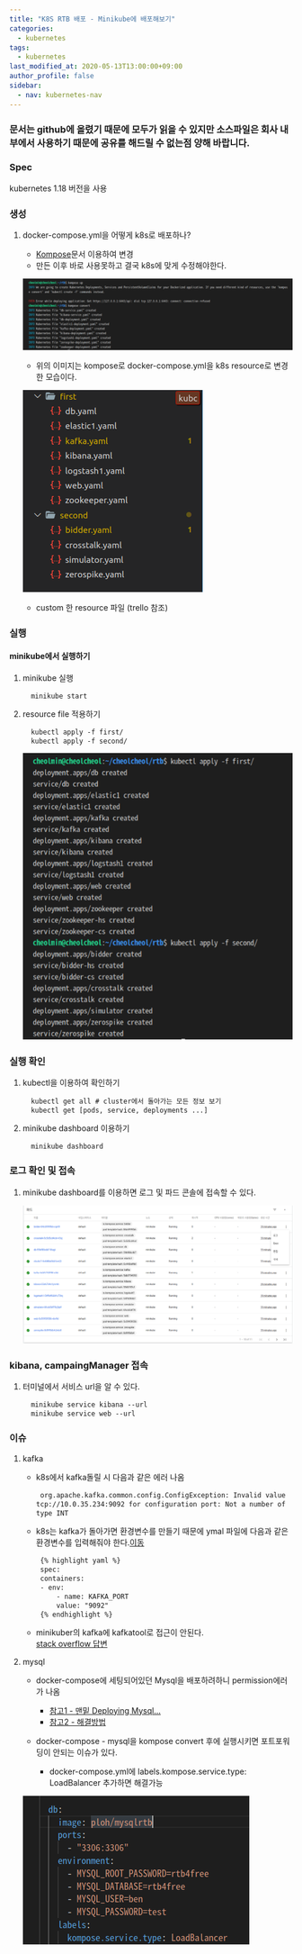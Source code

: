 ```yaml
---
title: "K8S RTB 배포 - Minikube에 배포해보기"
categories: 
  - kubernetes
tags:
  - kubernetes
last_modified_at: 2020-05-13T13:00:00+09:00
author_profile: false
sidebar:
  - nav: kubernetes-nav
---
```


### 문서는 github에 올렸기 때문에 모두가 읽을 수 있지만 소스파일은 회사 내부에서 사용하기 때문에 공유를 해드릴 수 없는점 양해 바랍니다.

### Spec
kubernetes 1.18 버전을 사용


### 생성

1. docker-compose.yml을 어떻게 k8s로 배포하나? 
   -   [Kompose](./2020-05-21-composeTokube.md)문서 이용하여 변경
   -    만든 이후 바로 사용못하고 결국 k8s에 맞게 수정해야한다.

   ![convert](/assets/img/posts/kubernetes/composeTokube/convert.png)
   - 위의 이미지는 kompose로 docker-compose.yml을 k8s resource로 변경한 모습이다.

   ![convert](/assets/img/posts/kubernetes/rtb/customResource.png)
   - custom 한 resource 파일 (trello 참조)

### 실행

#### minikube에서 실행하기

1. minikube 실행
               
         minikube start

2. resource file 적용하기

         kubectl apply -f first/
         kubectl apply -f second/
   
   ![apply](/assets/img/posts/kubernetes/rtb/apply.png)

### 실행 확인

1. kubectl을 이용하여 확인하기

         kubectl get all # cluster에서 돌아가는 모든 정보 보기
         kubectl get [pods, service, deployments ...]

2. minikube dashboard 이용하기

         minikube dashboard

### 로그 확인 및 접속

1. minikube dashboard를 이용하면 로그 및 파드 콘솔에 접속할 수 있다.

      ![info](/assets/img/posts/kubernetes/rtb/info.png)



### kibana, campaingManager 접속

1. 터미널에서 서비스 url을 알 수 있다.
         
         minikube service kibana --url
         minikube service web --url

### 이슈

1. kafka
   -   k8s에서 kafka돌릴 시 다음과 같은 에러 나옴

            org.apache.kafka.common.config.ConfigException: Invalid value tcp://10.0.35.234:9092 for configuration port: Not a number of type INT
    
   -   k8s는 kafka가 돌아가면 환경변수를 만들기 때문에 ymal 파일에 다음과 같은 환경변수를 입력해줘야 한다.[이동](https://github.com/wurstmeister/kafka-docker/issues/122)

            {% highlight yaml %}
            spec:
            containers:
            - env:
                - name: KAFKA_PORT
                value: "9092"
            {% endhighlight %}                

   - minikuber의 kafka에 kafkatool로 접근이 안된다.<br />
      [stack overflow 답변](https://stackoverflow.com/questions/37761476/kafka-on-kubernetes-cannot-produce-consume-topics-closedchannelexception-error)

2. mysql
   - docker-compose에 세팅되어있던 Mysql을 배포하려하니 permission에러가 나옴
     - [참고1 - 맨밑 Deploying Mysql...](https://minikube.sigs.k8s.io/docs/drivers/docker/#troubleshooting) <br/>
     - [참고2 - 해결방법](https://github.com/moby/moby/issues/7512#issuecomment-61787845)

   - docker-compose - mysql을 kompose convert 후에 실행시키면 포트포워딩이 안되는 이슈가 있다.
     - docker-compose.yml에 labels.kompose.service.type: LoadBalancer 추가하면 해결가능
   
   ![해결](/assets/img/posts/kubernetes/composeTokube/mysql.png)